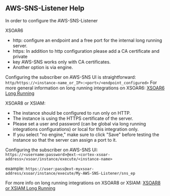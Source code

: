 ## AWS-SNS-Listener Help

In order to configure the AWS-SNS-Listener

XSOAR6

* http: configure an endpoint and a free port for the internal long running server.
* https: In addition to http configuration please add a CA certificate and private
* key AWS-SNS works only with CA certificates.
* Another option is via engine. 
   
Configuring the subscriber on AWS-SNS UI is straightforward:
```http/https://<instance-name_or_IP>:<port>/<endpoint_configured>```
For more general information on long running integrations on XSOAR6:
[XSOAR6 Long Running](https://xsoar.pan.dev/docs/reference/articles/long-running-invoke)

XSOAR8 or XSIAM:

* The instance should be configured to run only on HTTP. 
* The instance is using the HTTPS certificate of the server.
* Please set a user and password (can be global via long running integrations configurations)
or local for this integration only.
* If you select "no engine," make sure to click "Save" before testing the instance so that the server can assign a port to it. 
   
Configuring the subscriber on AWS-SNS UI:
```https://<username:password>@ext-<cortex-xsoar-address>/xsoar/instance/execute/<instance-name>```

example:
```https://user:pass@ext-myxsoar-address/xsoar/instance/execute/My-AWS-SNS-Listener/sns_ep```

For more info on long running integrations on XSOAR8 or XSIAM:
[XSOAR8 or XSIAM Long Running](https://docs-cortex.paloaltonetworks.com/r/Cortex-XSOAR/8/Cortex-XSOAR-Administrator-Guide/Forward-Requests-to-Long-Running-Integrations)